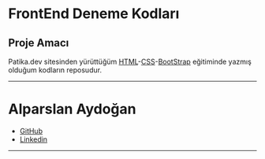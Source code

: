 # FrontEnd Deneme Kodları
## Proje Amacı
Patika.dev sitesinden yürüttüğüm [HTML](https://app.patika.dev/courses/html)-[CSS](https://app.patika.dev/courses/css)-[BootStrap](https://app.patika.dev/courses/bootstrap) eğitiminde yazmış olduğum kodların reposudur.
*** 
# Alparslan Aydoğan
- [GitHub](https://github.com/Alparslan524)
- [Linkedin](https://www.linkedin.com/in/alparslan-aydoğan-6038771bb/)
***
